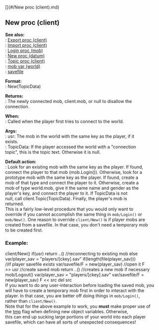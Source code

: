 []{#/New proc (client).md}    
## New proc (client)    
**See also:**    
:   [Export proc (client)](/client/proc/Export)    
:   [Import proc (client)](/client/proc/Import)    
:   [Login proc (mob)](/mob/proc/Login)    
:   [New proc (datum)](/datum/proc/New)    
:   [Topic proc (client)](/client/proc/Topic)    
:   [mob var (world)](/world/var/mob)    
:   [savefile](/savefile)    
<!-- -->    
**Format:**    
:   New(TopicData)    
<!-- -->    
**Returns:**    
:   The newly connected mob, client.mob, or null to disallow the    
    connection.    
<!-- -->    
**When:**    
:   Called when the player first tries to connect to the world.    
<!-- -->    
**Args:**    
:   usr: The mob in the world with the same key as the player, if it    
    exists.    
:   TopicData: If the player accessed the world with a \"connection    
    topic\", this is the topic text. Otherwise it is null.    
<!-- -->    
**Default action:**    
:   Look for an existing mob with the same key as the player. If found,    
    connect the player to that mob (mob.Login()). Otherwise, look for a    
    prototype mob with the same key as the player. If found, create a    
    mob of that type and connect the player to it. Otherwise, create a    
    mob of type world.mob, give it the same name and gender as the    
    player\'s key, and connect the player to it. If TopicData is not    
    null, call client.Topic(TopicData). Finally, the player\'s mob is    
    returned.    
This is a fairly low-level procedure that you would only want to    
override if you cannot accomplish the same thing in `mob/Login()` or    
`mob/New()`. One reason to override `client/New()` is if player mobs are    
created from a savefile. In that case, you don\'t need a temporary mob    
to be created first.    
### Example:    
client/New() if(usr) return ..() //reconnecting to existing mob else    
var/player_sav = \"players/\[ckey\].sav\" if(length(file(player_sav)))    
//if player savefile exists var/savefile/F = new(player_sav) //open it F    
\>\> usr //create saved mob return ..() //creates a new mob if necessary    
mob/Logout() var/player_sav = \"players/\[ckey\].sav\" var/savefile/F =    
new(player_sav) F \<\< src del src    
If you want to do any user-interaction before loading the saved mob, you    
will have to create a temporary mob first in order to interact with the    
player. In that case, you are better off doing things in `mob/Login()`,    
rather than `client/New()`.    
Note that for the above example to work, you **must** make proper use of    
the [tmp](/var/tmp) flag when defining new object variables. Otherwise,    
this can end up sucking large portions of your world into each player    
savefile, which can have all sorts of unexpected consequences!  